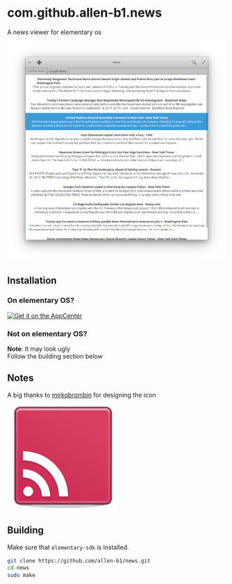 # com.github.allen-b1.news
A news viewer for elementary os

![Screenshot](screenshot.png)

## Installation
### On elementary OS?

<a href="https://appcenter.elementary.io/com.github.allen-b1.news"><img src="https://appcenter.elementary.io/badge.svg" alt="Get it on the AppCenter"></a>

### Not on elementary OS?
**Note**: It may look ugly  
Follow the building section below

## Notes
A big thanks to [mirkobrombin](https://github.com/mirkobrombin) for designing the icon  
![this one](data/com.github.allen-b1.news.svg)

## Building
Make sure that `elementary-sdk` is installed.

```bash
git clone https://github.com/allen-b1/news.git
cd news
sudo make
```
